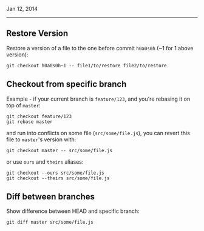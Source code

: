 Jan 12, 2014
___

## Restore Version
Restore a version of a file to the one before commit `h0a0s0h` (~1 for 1 above version):

    git checkout h0a0s0h~1 -- file1/to/restore file2/to/restore

## Checkout from specific branch
Example - if your current branch is `feature/123`, and you're rebasing it on top of `master`:

    git checkout feature/123
    git rebase master

and run into conflicts on some file (`src/some/file.js`), you can revert this file to `master`'s version with:

    git checkout master -- src/some/file.js

or use `ours` and `theirs` aliases:

    git checkout --ours src/some/file.js
    git checkout --theirs src/some/file.js


## Diff between branches
Show difference between HEAD and specific branch:

    git diff master src/some/file.js
